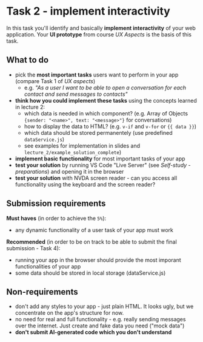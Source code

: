 # Task 2 - implement interactivity

In this task you'll identify and basically **implement interactivity** of your web application. Your **UI prototype** from course *UX Aspects* is the basis of this task.

## What to do

* pick the **most important tasks** users want to perform in your app (compare Task 1 of *UX aspects*)
   * e.g. *"As a user I want to be able to open a conversation for each contact and send messages to contacts"*
* **think how you could implement these tasks** using the concepts learned in lecture 2:
   * which data is needed in which component? (e.g. Array of Objects `{sender: "<name>", text: "<message>"}` for conversations)
   * how to display the data to HTML? (e.g. `v-if` and `v-for` or `{{ data }}`)
   * which data should be stored permanentely (use predefined `dataService.js`)
   * see examples for implementation in slides and `lecture_2/example_solution_complete`)
* **implement basic functionality** for most important tasks of your app
* **test your solution** by running VS Code "Live Server" (see *Self-study - preparations*) and opening it in the browser
* **test your solution** with NVDA screen reader - can you access all functionality using the keyboard and the screen reader?

## Submission requirements

**Must haves** (in order to achieve the `5%`): 
* any dynamic functionality of a user task of your app must work

**Recommended** (in order to be on track to be able to submit the final submission - Task 4):
* running your app in the browser should provide the most imporant functionalities of your app
* some data should be stored in local storage (dataService.js)

## Non-requirements

* don't add any styles to your app - just plain HTML. It looks ugly, but we concentrate on the app's structure for now.
* no need for real and full functionality - e.g. really sending messages over the internet. Just create and fake data you need ("mock data")
* **don't submit AI-generated code which you don't understand**